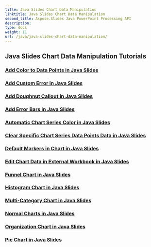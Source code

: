 ```yaml
---
title: Java Slides Chart Data Manipulation
linktitle: Java Slides Chart Data Manipulation
second_title: Aspose.Slides Java PowerPoint Processing API
description: 
type: docs
weight: 11
url: /java/java-slides-chart-data-manipulation/
---
```


## Java Slides Chart Data Manipulation Tutorials
### [Add Color to Data Points in Java Slides](./add-color-data-points-java-slides/)
### [Add Custom Error in Java Slides](./add-custom-error-java-slides/)
### [Add Doughnut Callout in Java Slides](./add-doughnut-callout-java-slides/)
### [Add Error Bars in Java Slides](./add-error-bars-java-slides/)
### [Automatic Chart Series Color in Java Slides](./automatic-chart-series-color-java-slides/)
### [Clear Specific Chart Series Data Points Data in Java Slides](./clear-specific-chart-series-data-points-java-slides/)
### [Default Markers in Chart in Java Slides](./default-markers-in-chart-java-slides/)
### [Edit Chart Data in External Workbook in Java Slides](./edit-chart-data-external-workbook-java-slides/)
### [Funnel Chart in Java Slides](./funnel-chart-java-slides/)
### [Histogram Chart in Java Slides](./histogram-chart-java-slides/)
### [Multi-Category Chart in Java Slides](./multi-category-chart-java-slides/)
### [Normal Charts in Java Slides](./normal-charts-java-slides/)
### [Organization Chart in Java Slides](./organization-chart-java-slides/)
### [Pie Chart in Java Slides](./pie-chart-java-slides/)
